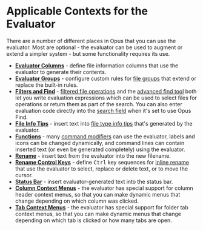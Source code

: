 # Applicable Contexts for the Evaluator

There are a number of different places in Opus that you can use the evaluator. Most are optional - the evaluator can be used to augment or extend a simpler system - but some functionality requires its use.

- **[Evaluator Columns](/Manual/evaluator/applicable_contexts/evaluator_columns.md)** - define file information columns that use the evaluator to generate their contents.
- **[Evaluator Groups](/Manual/evaluator/applicable_contexts/evaluator_groups.md)** - configure custom rules for [file groups](/Manual/basic_concepts/sorting_and_grouping/RAEDME.md) that extend or replace the built-in rules.
- **[Filters and Find](/Manual/evaluator/applicable_contexts/filters_and_find.md)** - [filtered file operations](/Manual/file_operations/filtered_operations/RAEDME.md) and the [advanced find tool](/Manual/basic_concepts/searching_and_filtering/find_files/advanced_find/RAEDME.md) both let you write evaluation expressions which can be used to select files for operations or return them as part of the search. You can also enter evaluation code directly into the [search field](/Manual/basic_concepts/searching_and_filtering/windows_search.md) when it's set to use Opus Find.
- **[File Info Tips](/Manual/evaluator/applicable_contexts/file_info_tips.md)** - insert text into [file type info tips](/Manual/file_types/filetype_editor/info_tip.md) that's generated by the evaluator.
- **[Functions](/Manual/evaluator/applicable_contexts/functions/RAEDME.md)** - many [command modifiers](/Manual/reference/command_reference/command_modifier_reference.md) can use the evaluator, labels and icons can be changed dynamically, and command lines can contain inserted text (or even be generated completely) using the evaluator.
- **[Rename](/Manual/evaluator/applicable_contexts/rename.md)** - insert text from the evaluator into the new filename.
- **[Rename Control Keys](/Manual/evaluator/applicable_contexts/rename_control_keys.md)** - define <kbd>Ctrl</kbd> key sequences for [inline rename](/Manual/file_operations/renaming_files/inline_rename.md) that use the evaluator to select, replace or delete text, or to move the cursor.
- **[Status Bar](/Manual/evaluator/applicable_contexts/status_bar.md)** - insert evaluator-generated text into the status bar.
- **[Column Context Menus](/Manual/evaluator/applicable_contexts/column_context_menus.md)** - the evaluator has special support for column header context menus, so that you can make dynamic menus that change depending on which column was clicked.
- **[Tab Context Menus](/Manual/evaluator/applicable_contexts/tab_context_menus.md)** - the evaluator has special support for folder tab context menus, so that you can make dynamic menus that change depending on which tab is clicked or how many tabs are open.
